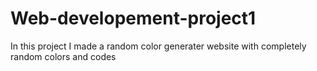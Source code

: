 # Web-developement-project1
In this project I made a random color  generater website  with completely random colors and codes

